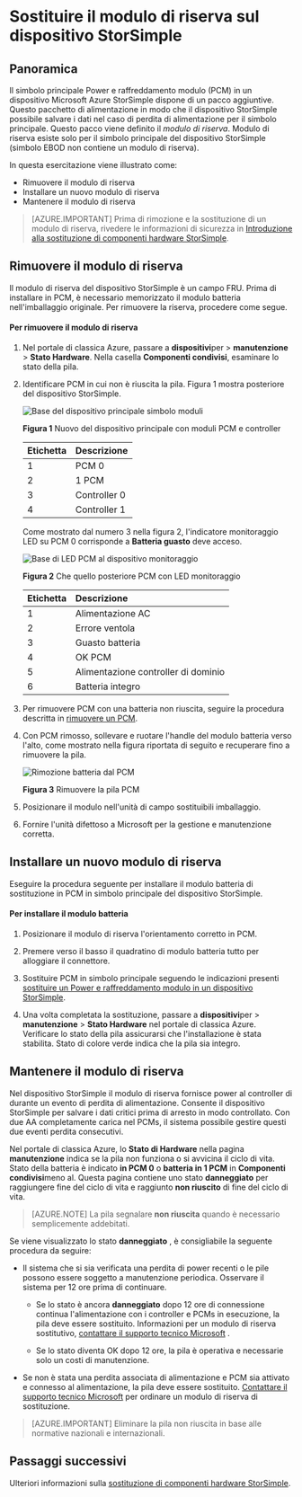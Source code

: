 <properties 
   pageTitle="Sostituire la pila in un dispositivo StorSimple | Microsoft Azure"
   description="In questo articolo viene descritto come rimuovere, sostituire e mantenere il modulo di riserva sul dispositivo StorSimple."
   services="storsimple"
   documentationCenter=""
   authors="alkohli"
   manager="carmonm"
   editor="" />
<tags 
   ms.service="storsimple"
   ms.devlang="NA"
   ms.topic="article"
   ms.tgt_pltfrm="NA"
   ms.workload="TBD"
   ms.date="08/17/2016"
   ms.author="alkohli" />

# <a name="replace-the-backup-battery-module-on-your-storsimple-device"></a>Sostituire il modulo di riserva sul dispositivo StorSimple

## <a name="overview"></a>Panoramica

Il simbolo principale Power e raffreddamento modulo (PCM) in un dispositivo Microsoft Azure StorSimple dispone di un pacco aggiuntive. Questo pacchetto di alimentazione in modo che il dispositivo StorSimple possibile salvare i dati nel caso di perdita di alimentazione per il simbolo principale. Questo pacco viene definito il *modulo di riserva*. Modulo di riserva esiste solo per il simbolo principale del dispositivo StorSimple (simbolo EBOD non contiene un modulo di riserva). 

In questa esercitazione viene illustrato come:

- Rimuovere il modulo di riserva 
- Installare un nuovo modulo di riserva
- Mantenere il modulo di riserva

>[AZURE.IMPORTANT] Prima di rimozione e la sostituzione di un modulo di riserva, rivedere le informazioni di sicurezza in [Introduzione alla sostituzione di componenti hardware StorSimple](storsimple-hardware-component-replacement.md).

## <a name="remove-the-backup-battery-module"></a>Rimuovere il modulo di riserva

Il modulo di riserva del dispositivo StorSimple è un campo FRU. Prima di installare in PCM, è necessario memorizzato il modulo batteria nell'imballaggio originale. Per rimuovere la riserva, procedere come segue.

#### <a name="to-remove-the-backup-battery-module"></a>Per rimuovere il modulo di riserva

1. Nel portale di classica Azure, passare a **dispositivi**per > **manutenzione** > **Stato Hardware**. Nella casella **Componenti condivisi**, esaminare lo stato della pila.

2. Identificare PCM in cui non è riuscita la pila. Figura 1 mostra posteriore del dispositivo StorSimple.

    ![Base del dispositivo principale simbolo moduli](./media/storsimple-battery-replacement/IC740994.png)

    **Figura 1** Nuovo del dispositivo principale con moduli PCM e controller

  	|Etichetta|Descrizione|
  	|:----|:----------|
  	|1|PCM 0|
  	|2|1 PCM|
  	|3|Controller 0|
  	|4|Controller 1|

    Come mostrato dal numero 3 nella figura 2, l'indicatore monitoraggio LED su PCM 0 corrisponde a **Batteria guasto** deve acceso.

    ![Base di LED PCM al dispositivo monitoraggio](./media/storsimple-battery-replacement/IC740992.png)

    **Figura 2** Che quello posteriore PCM con LED monitoraggio

  	|Etichetta|Descrizione|
  	|:---|:-----------|
  	|1|Alimentazione AC|
  	|2|Errore ventola|
  	|3|Guasto batteria|
  	|4|OK PCM|
  	|5|Alimentazione controller di dominio|
  	|6|Batteria integro|

3. Per rimuovere PCM con una batteria non riuscita, seguire la procedura descritta in [rimuovere un PCM](storsimple-power-cooling-module-replacement.md#remove-a-pcm).

4. Con PCM rimosso, sollevare e ruotare l'handle del modulo batteria verso l'alto, come mostrato nella figura riportata di seguito e recuperare fino a rimuovere la pila.

    ![Rimozione batteria dal PCM](./media/storsimple-battery-replacement/IC741019.png)

    **Figura 3** Rimuovere la pila PCM

5. Posizionare il modulo nell'unità di campo sostituibili imballaggio.

6. Fornire l'unità difettoso a Microsoft per la gestione e manutenzione corretta.

## <a name="install-a-new-backup-battery-module"></a>Installare un nuovo modulo di riserva

Eseguire la procedura seguente per installare il modulo batteria di sostituzione in PCM in simbolo principale del dispositivo StorSimple.

#### <a name="to-install-the-battery-module"></a>Per installare il modulo batteria

1. Posizionare il modulo di riserva l'orientamento corretto in PCM.

2. Premere verso il basso il quadratino di modulo batteria tutto per alloggiare il connettore.

3. Sostituire PCM in simbolo principale seguendo le indicazioni presenti [sostituire un Power e raffreddamento modulo in un dispositivo StorSimple](storsimple-power-cooling-module-replacement.md).

4. Una volta completata la sostituzione, passare a **dispositivi**per > **manutenzione** > **Stato Hardware** nel portale di classica Azure. Verificare lo stato della pila assicurarsi che l'installazione è stata stabilita. Stato di colore verde indica che la pila sia integro.

## <a name="maintain-the-backup-battery-module"></a>Mantenere il modulo di riserva

Nel dispositivo StorSimple il modulo di riserva fornisce power al controller di durante un evento di perdita di alimentazione. Consente il dispositivo StorSimple per salvare i dati critici prima di arresto in modo controllato. Con due AA completamente carica nel PCMs, il sistema possibile gestire questi due eventi perdita consecutivi.

Nel portale di classica Azure, lo **Stato di Hardware** nella pagina **manutenzione** indica se la pila non funziona o si avvicina il ciclo di vita. Stato della batteria è indicato **in PCM 0** o **batteria in 1 PCM** in **Componenti condivisi**meno al. Questa pagina contiene uno stato **danneggiato** per raggiungere fine del ciclo di vita e raggiunto **non riuscito** di fine del ciclo di vita. 

>[AZURE.NOTE] La pila segnalare **non riuscita** quando è necessario semplicemente addebitati.
 
Se viene visualizzato lo stato **danneggiato** , è consigliabile la seguente procedura da seguire:

- Il sistema che si sia verificata una perdita di power recenti o le pile possono essere soggetto a manutenzione periodica. Osservare il sistema per 12 ore prima di continuare.

    - Se lo stato è ancora **danneggiato** dopo 12 ore di connessione continua l'alimentazione con i controller e PCMs in esecuzione, la pila deve essere sostituito. Informazioni per un modulo di riserva sostitutivo, [contattare il supporto tecnico Microsoft](storsimple-contact-microsoft-support.md) .

    - Se lo stato diventa OK dopo 12 ore, la pila è operativa e necessarie solo un costi di manutenzione.

- Se non è stata una perdita associata di alimentazione e PCM sia attivato e connesso al alimentazione, la pila deve essere sostituito. [Contattare il supporto tecnico Microsoft](storsimple-contact-microsoft-support.md) per ordinare un modulo di riserva di sostituzione.

>[AZURE.IMPORTANT] Eliminare la pila non riuscita in base alle normative nazionali e internazionali. 

## <a name="next-steps"></a>Passaggi successivi

Ulteriori informazioni sulla [sostituzione di componenti hardware StorSimple](storsimple-hardware-component-replacement.md).

